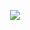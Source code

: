 <p align="center">
  <img src="https://drive.google.com/uc?export=view&id=14b2iqlai9HoGjVMA3vEMSiOVhx38lq8Q" />
</p>
